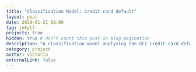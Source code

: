 ```yaml
---
title: "Classification Model: Credit card default"
layout: post
date: 2020-01-21 08:00
tag: jekyll
projects: true
hidden: true # don't count this post in blog pagination
description: "A classification model analysing the UCI Credit card default model"
category: project
author: victoria
externalLink: false
---
```


<object data="{{ site.url }}/assets/Creditcarddefault.pdf" width="600" height="1000" type='application/pdf'/></object>
